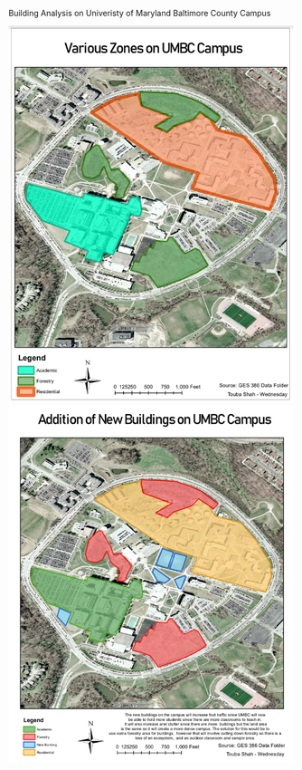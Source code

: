 
Building Analysis on Univeristy of Maryland Baltimore County Campus

<img src="/images/486_2.PNG"/>
<img src="/images/486_3.PNG"/>
